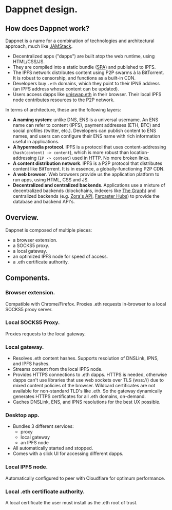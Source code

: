 # Dappnet design.

## How does Dappnet work?

Dappnet is a name for a combination of technologies and architectural approach, much like [JAMStack](https://en.wikipedia.org/wiki/Jamstack). 

 - Decentralized apps ("dapps") are built atop the web runtime, using HTML/CSS/JS.
 - They are compiled into a static bundle ([SPA](https://en.wikipedia.org/wiki/Single-page_application)) and published to IPFS.
 - The IPFS network distributes content using P2P swarms à la BitTorrent. It is robust to censorship, and functions as a built-in CDN.
 - Developers buy `.eth` domains, which they point to their IPNS address (an IPFS address whose content can be updated).
 - Users access dapps like [uniswap.eth](https://uniswap.eth) in their browser. Their local IPFS node contributes resources to the P2P network.

In terms of architecture, these are the following layers:

 - **A naming system**: unlike DNS, ENS is a universal username. An ENS name can refer to content (IPFS), payment addresses (ETH, BTC) and social profiles (twitter, etc.). Developers can publish content to ENS names, and users can configure their ENS name with rich information useful in applications.
 - **A hypermedia protocol**. IPFS is a protocol that uses content-addressing (`hash(content) -> content`), which is more robust than location-addressing (`IP -> content`) used in HTTP. No more broken links.
 - **A content distribution network**. IPFS is a P2P protocol that distributes content like BitTorrent. It is in essence, a globally-functioning P2P CDN.
 - **A web browser**. Web browsers provide us the application platform to run apps, using HTML, CSS and JS.
 - **Decentralized and centralized backends**. Applications use a mixture of decentralized backends (blockchains, indexers like [The Graph](https://thegraph.com/en/)) and centralized backends (e.g. [Zora's API](https://api.zora.co/), [Farcaster Hubs](https://github.com/farcasterxyz/protocol)) to provide the database and backend API's.

## Overview.

Dappnet is composed of multiple pieces:

 - a browser extension.
 - a SOCKS5 proxy.
 - a local gateway.
 - an optimized IPFS node for speed of access.
 - a .eth certificate authority.

## Components.

### Browser extension.

Compatible with Chrome/Firefox. Proxies .eth requests in-browser to a local SOCKS5 proxy server.

### Local SOCKS5 Proxy.

Proxies requests to the local gateway.

### Local gateway.

 * Resolves .eth content hashes. Supports resolution of DNSLink, IPNS, and IPFS hashes.
 * Streams content from the local IPFS node.
 * Provides HTTPS connections to .eth dapps. HTTPS is needed, otherwise dapps can't use libraries that use web sockets over TLS (wss://) due to mixed content policies of the browser. Wildcard certificates are not available for non-standard TLD's like .eth. So the gateway dynamically generates HTTPS certificates for all .eth domains, on-demand.
 * Caches DNSLink, ENS, and IPNS resolutions for the best UX possible.

### Desktop app.

 * Bundles 3 different services:
   * proxy
   * local gateway
   * an IPFS node
 * All automatically started and stopped.
 * Comes with a slick UI for accessing different dapps.

### Local IPFS node.

Automatically configured to peer with Cloudflare for optimum performance.

### Local .eth certificate authority.

A local certificate the user must install as the .eth root of trust.

